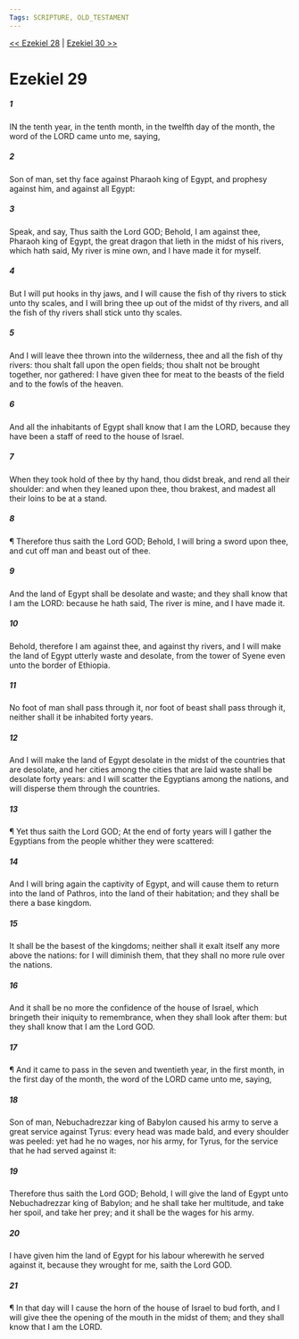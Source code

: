 ```yaml
---
Tags: SCRIPTURE, OLD_TESTAMENT
---
```


[<< Ezekiel 28](OLD_TESTAMENT/26_Ezekiel/Ezekiel_28.md) | [Ezekiel 30 >>](OLD_TESTAMENT/26_Ezekiel/Ezekiel_30.md)

# Ezekiel 29

##### 1

IN the tenth year, in the tenth month, in the twelfth day of the month, the word of the LORD came unto me, saying,

##### 2

Son of man, set thy face against Pharaoh king of Egypt, and prophesy against him, and against all Egypt:

##### 3

Speak, and say, Thus saith the Lord GOD; Behold, I am against thee, Pharaoh king of Egypt, the great dragon that lieth in the midst of his rivers, which hath said, My river is mine own, and I have made it for myself.

##### 4

But I will put hooks in thy jaws, and I will cause the fish of thy rivers to stick unto thy scales, and I will bring thee up out of the midst of thy rivers, and all the fish of thy rivers shall stick unto thy scales.

##### 5

And I will leave thee thrown into the wilderness, thee and all the fish of thy rivers: thou shalt fall upon the open fields; thou shalt not be brought together, nor gathered: I have given thee for meat to the beasts of the field and to the fowls of the heaven.

##### 6

And all the inhabitants of Egypt shall know that I am the LORD, because they have been a staff of reed to the house of Israel.

##### 7

When they took hold of thee by thy hand, thou didst break, and rend all their shoulder: and when they leaned upon thee, thou brakest, and madest all their loins to be at a stand.

##### 8

¶ Therefore thus saith the Lord GOD; Behold, I will bring a sword upon thee, and cut off man and beast out of thee.

##### 9

And the land of Egypt shall be desolate and waste; and they shall know that I am the LORD: because he hath said, The river is mine, and I have made it.

##### 10

Behold, therefore I am against thee, and against thy rivers, and I will make the land of Egypt utterly waste and desolate, from the tower of Syene even unto the border of Ethiopia.

##### 11

No foot of man shall pass through it, nor foot of beast shall pass through it, neither shall it be inhabited forty years.

##### 12

And I will make the land of Egypt desolate in the midst of the countries that are desolate, and her cities among the cities that are laid waste shall be desolate forty years: and I will scatter the Egyptians among the nations, and will disperse them through the countries.

##### 13

¶ Yet thus saith the Lord GOD; At the end of forty years will I gather the Egyptians from the people whither they were scattered:

##### 14

And I will bring again the captivity of Egypt, and will cause them to return into the land of Pathros, into the land of their habitation; and they shall be there a base kingdom.

##### 15

It shall be the basest of the kingdoms; neither shall it exalt itself any more above the nations: for I will diminish them, that they shall no more rule over the nations.

##### 16

And it shall be no more the confidence of the house of Israel, which bringeth their iniquity to remembrance, when they shall look after them: but they shall know that I am the Lord GOD.

##### 17

¶ And it came to pass in the seven and twentieth year, in the first month, in the first day of the month, the word of the LORD came unto me, saying,

##### 18

Son of man, Nebuchadrezzar king of Babylon caused his army to serve a great service against Tyrus: every head was made bald, and every shoulder was peeled: yet had he no wages, nor his army, for Tyrus, for the service that he had served against it:

##### 19

Therefore thus saith the Lord GOD; Behold, I will give the land of Egypt unto Nebuchadrezzar king of Babylon; and he shall take her multitude, and take her spoil, and take her prey; and it shall be the wages for his army.

##### 20

I have given him the land of Egypt for his labour wherewith he served against it, because they wrought for me, saith the Lord GOD.

##### 21

¶ In that day will I cause the horn of the house of Israel to bud forth, and I will give thee the opening of the mouth in the midst of them; and they shall know that I am the LORD.
